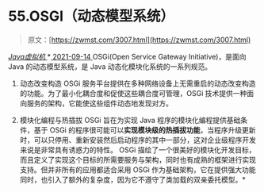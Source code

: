 <!--yml
category: 未分类
date: 0001-01-01 00:00:00
-->

# 55.OSGI（动态模型系统）

> 原文：[https://zwmst.com/3007.html](https://zwmst.com/3007.html)

   [ *Java虚拟机* ](https://zwmst.com/java%e8%99%9a%e6%8b%9f%e6%9c%ba)*[ <time datetime="2021-09-14T23:38:36+08:00"> 2021-09-14 </time> ](https://zwmst.com/3007.html)  OSGi(Open Service Gateway Initiative)，是面向 Java 的动态模型系统，是 Java 动态化模块化系统的一系列规范。

1.  动态改变构造
    OSGi 服务平台提供在多种网络设备上无需重启的动态改变构造的功能。为了最小化耦合度和促使这些耦合度可管理，OSGi 技术提供一种面向服务的架构，它能使这些组件动态地发现对方。

2.  模块化编程与热插拔
    OSGi 旨在为实现 Java 程序的模块化编程提供基础条件，基于 OSGi 的程序很可能可以**实现模块级的热插拔功能**，当程序升级更新时，可以只停用、重新安装然后启动程序的其中一部分，这对企业级程序开发来说是非常具有诱惑力的特性。
    OSGi 描绘了一个很美好的模块化开发目标，而且定义了实现这个目标的所需要服务与架构，同时也有成熟的框架进行实现支持。但并非所有的应用都适合采用 OSGi 作为基础架构，它在提供强大功能同时，也引入了额外的复杂度，因为它不遵守了类加载的双亲委托模型。*